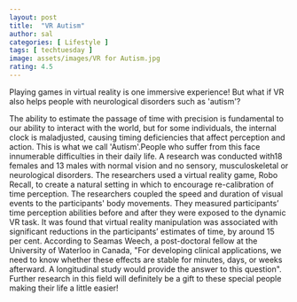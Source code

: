 ```yaml
---
layout: post
title:  "VR Autism"
author: sal
categories: [ Lifestyle ]
tags: [ techtuesday ]
image: assets/images/VR for Autism.jpg
rating: 4.5
---
```


Playing games in virtual reality is one immersive experience! But what if VR also helps people with neurological disorders such as 'autism'?

The ability to estimate the passage of time with precision is fundamental to our ability to interact with the world, but for some individuals, the internal clock is maladjusted, causing timing deficiencies that affect perception and action. This is what we call 'Autism'.People who suffer from this face innumerable difficulties in their daily life. A research was conducted with18 females and 13 males with normal vision and no sensory, musculoskeletal or neurological disorders. The researchers used a virtual reality game, Robo Recall, to create a natural setting in which to encourage re-calibration of time perception. The researchers coupled the speed and duration of visual events to the participants' body movements. They measured participants’ time perception abilities before and after they were exposed to the dynamic VR task. It was found that virtual reality manipulation was associated with significant reductions in the participants’ estimates of time, by around 15 per cent. According to Seamas Weech, a post-doctoral fellow at the University of Waterloo in Canada, "For developing clinical applications, we need to know whether these effects are stable for minutes, days, or weeks afterward. A longitudinal study would provide the answer to this question". Further research in this field will definitely be a gift to these special people making their life a little easier!
